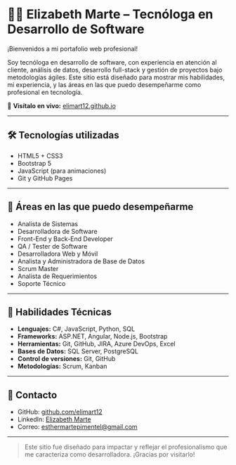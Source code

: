 # 👩‍💻 Elizabeth Marte – Tecnóloga en Desarrollo de Software

¡Bienvenidos a mi portafolio web profesional!

Soy tecnóloga en desarrollo de software, con experiencia en atención al cliente, análisis de datos, desarrollo full-stack y gestión de proyectos bajo metodologías ágiles. Este sitio está diseñado para mostrar mis habilidades, mi experiencia, y las áreas en las que puedo desempeñarme como profesional en tecnología.

🔗 **Visítalo en vivo:** [elimart12.github.io](https://elimart12.github.io)

---

## 🛠️ Tecnologías utilizadas

- HTML5 + CSS3
- Bootstrap 5
- JavaScript (para animaciones)
- Git y GitHub Pages

---

## 💼 Áreas en las que puedo desempeñarme

- Analista de Sistemas  
- Desarrolladora de Software  
- Front-End y Back-End Developer  
- QA / Tester de Software  
- Desarrolladora Web y Móvil  
- Analista y Administradora de Base de Datos  
- Scrum Master  
- Analista de Requerimientos  
- Soporte Técnico

---

## 🌟 Habilidades Técnicas

- **Lenguajes:** C#, JavaScript, Python, SQL  
- **Frameworks:** ASP.NET, Angular, Node.js, Bootstrap  
- **Herramientas:** Git, GitHub, JIRA, Azure DevOps, Excel  
- **Bases de Datos:** SQL Server, PostgreSQL  
- **Control de versiones:** Git, GitHub  
- **Metodologías:** Scrum, Kanban

---

## 🤝 Contacto

- GitHub: [github.com/elimart12](https://github.com/elimart12)
- LinkedIn: [Elizabeth Marte](https://www.linkedin.com/in/elizabeth-marte-b6766821a/)
- Correo: esthermartepimentel@gmail.com

---

> Este sitio fue diseñado para impactar y reflejar el profesionalismo que me caracteriza como desarrolladora. ¡Gracias por visitarlo!

